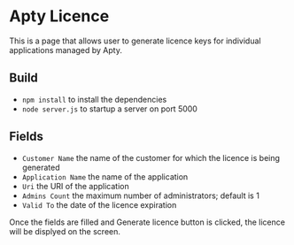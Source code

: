 # Apty Licence

This is a page that allows user to generate licence keys for individual applications managed by Apty.

## Build
- `npm install` to install the dependencies
- `node server.js` to startup a server on port 5000

## Fields
- `Customer Name` the name of the customer for which the licence is being generated
- `Application Name` the name of the application
- `Uri` the URI of the application
- `Admins Count` the maximum number of administrators; default is 1
- `Valid To` the date of the licence expiration

Once the fields are filled and Generate licence button is clicked, the licence will be displyed on the screen.